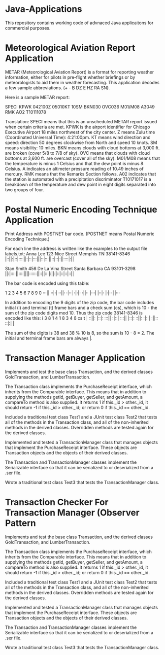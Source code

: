 # Java-Applications
This repository contains working code of advnaced Java applicaitons for commercial purposes.

# Meteorological Aviation Report Application
METAR (Meteorological Aviation Report) is a format for reporting weather information, either for pilots in pre-flight whether briefings or by meteorologists to aid them in weather forecasting. This application decodes a few sample abbreviations. (+  -  B  DZ  E  HZ  RA  SN).

Here is a sample METAR report:

SPECI KPWK 042100Z 05010KT 10SM BKN030
OVC036 M01/M08 A3049 RMK AO2 T10111078

Translation:
SPECI means that this is an unscheduled METAR report issued when certain criteria are met.
KPWK is the airport identifier for Chicago Executive Airport 18 miles northwest of the city center.
Z means Zulu time (Coordinated Universal Time): 4:21:00pm.
KT means wind direction and speed: direction 50 degrees clockwise from North and speed 10 knots. 
SM means visibility: 10 miles.
BKN means clouds with cloud bottoms at 3,000 ft. are broken (cover 5/8 to 7/8 of sky).
OVC means that clouds with cloud bottoms at 3,600 ft. are overcast (cover all of the sky).
M01/M08 means that the temperature is minus 1 Celsius and that the dew point is minus 8 Celsius.
A indicates an altimeter pressure reading of 10.49 inches of mercury.
RMK means that the Remarks Section follows.
A02 indicates that the station is automated with a precipitation discriminator
T10171017 is a breakdown of the temperature and dew point in eight digits separated into two groups of four.

# Postal Numeric Encoding Technique Application
Print Address with POSTNET bar code. (POSTNET means Postal Numeric Encoding Technique.)

For each line the address is written like the examples to the output file labels.txt:
Anna Lee
123 Nice Street
Memphis TN 38141-8346
|::||:|::|::::||:|::|:::|||::|:::||::|::|:||::::|:||

Stan Smith
456 De La Vina Street
Santa Barbara CA 93101-3298
||:|::::||::::||||::::::||::||:::|:||:|::|::|::|::||

The bar code is encoded using this table:
 
1	2	3	4	5	6	7	8	9	0
:::||	::|:|	::||:	:|::|	:|:|:	:||::	|:::|	|::|:	|:|::	||:::

In addition to encoding the 9 digits of the zip code, the bar code includes initial (i) and terminal (t) frame bars and a check sum (cs), which is 10 - the sum of the zip code digits mod 10. Thus the zip code 38141-8346 is encoded like this:
i   3     8     1     4     1     8     3     4     6     cs  t
| ::||: |::|: :::|| :|::| :::|| |::|: ::||: :|::| :||:: ::|:| |

The sum of the digits is 38 and 38 % 10 is 8, so the  sum is 10 - 8 = 2. The initial and terminal frame bars are always |.

# Transaction Manager Application
Implements and test the base class Transaction, and the derived classes GoldTransaction, and LumberTransaction.

The Transaction class implements the PurchaseReceipt interface, which inherits from the Comparable interface. This means that in addition to supplying the methods getId, getBuyer, getSeller, and getAmount, a compareTo method is also supplied. It returns 1 if this._id > other._id, it should return -1 if this._id > other._id; or return 0 if this._id == other._id.

Included a traditional test class Test1 and a JUnit test class Test2 that tests all of the methods in the Transaction class, and all of the non-inherited methods in the derived classes. Overridden methods are tested again for the derived classes. 

Implemented and tested a TransactionManager class that manages objects that implement the PurchaseReceipt interface.  These objects are Transaction objects and the objects of their derived classes.

The Transaction and TransactionManager classes implement the Serializable interface so that it can be serialized to or deserialized from a .ser file. 

Wrote a traditional test class Test3 that tests the TransactionManager class.

# Transaction Checker For Transaction Manager (Observer Pattern

Implements and test the base class Transaction, and the derived classes GoldTransaction, and LumberTransaction.

The Transaction class implements the PurchaseReceipt interface, which inherits from the Comparable interface. This means that in addition to supplying the methods getId, getBuyer, getSeller, and getAmount, a compareTo method is also supplied. It returns 1 if this._id > other._id, it should return -1 if this._id > other._id; or return 0 if this._id == other._id.

Included a traditional test class Test1 and a JUnit test class Test2 that tests all of the methods in the Transaction class, and all of the non-inherited methods in the derived classes. Overridden methods are tested again for the derived classes. 

Implemented and tested a TransactionManager class that manages objects that implement the PurchaseReceipt interface.  These objects are Transaction objects and the objects of their derived classes.

The Transaction and TransactionManager classes implement the Serializable interface so that it can be serialized to or deserialized from a .ser file. 

Wrote a traditional test class Test3 that tests the TransactionManager class.
